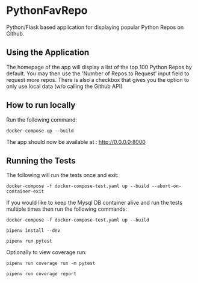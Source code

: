 # PythonFavRepo
Python/Flask based application for displaying popular Python Repos on Github.

## Using the Application
The homepage of the app will display a list of the top 100 Python Repos by default.
You may then use the 'Number of Repos to Request' input field to request more repos.
There is also a checkbox that gives you the option to only use local data (w/o calling the Github API)

## How to run locally

Run the following command:

`docker-compose up --build`

The app should now be available at : http://0.0.0.0:8000

## Running the Tests

The following will run the tests once and exit:

`docker-compose -f docker-compose-test.yaml up --build --abort-on-container-exit`

If you would like to keep the Mysql DB container alive and run the tests multiple times then run the following commands:

`docker-compose -f docker-compose-test.yaml up --build`

`pipenv install --dev`

`pipenv run pytest`

Optionally to view coverage run:

`pipenv run coverage run -m pytest`

`pipenv run coverage report`






